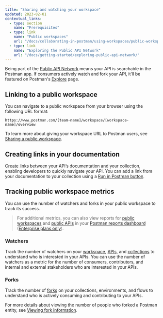 ```yaml
---
title: "Sharing and watching your workspace"
updated: 2023-02-01
contextual_links:
  - type: section
    name: "Prerequisites"
  - type: link
    name: "Public workspaces"
    url: "/docs/collaborating-in-postman/using-workspaces/public-workspaces/"
  - type: link
    name: "Exploring the Public API Network"
    url: "/docs/getting-started/exploring-public-api-network/"
---
```



Being part of the [Public API Network](/docs/getting-started/exploring-public-api-network/) means your API is searchable in the Postman app. If consumers actively watch and fork your API, it'll be featured on Postman's [Explore](https://www.postman.com/explore) page.

## Linking to a public workspace

You can navigate to a public workspace from your browser using the following URL format:

```shell
https://www.postman.com/[team-name]/workspace/[workspace-name]/overview
```

To learn more about giving your workspace URL to Postman users, see [Sharing a public workspace](/docs/collaborating-in-postman/using-workspaces/public-workspaces/#sharing-a-public-workspace).

## Creating links in your documentation

[Create links](/docs/publishing-your-api/authoring-your-documentation/#adding-links) between your API’s documentation and your collection, enabling developers to quickly navigate your API. You can add a link from your documentation to your collection using a [Run in Postman button](/docs/publishing-your-api/run-in-postman/introduction-run-button/).

## Tracking public workspace metrics

You can use the number of watchers and forks in your public workspace to track its success.

> For additional metrics, you can also view reports for [public workspaces](/docs/reports/all-workspaces-reports/#public-workspaces) and [public APIs](/docs/reports/all-apis-reports/#public-apis) in your [Postman reports dashboard](https://go.postman.co/reports/summary) ([Enterprise plans only](https://www.postman.com/pricing)).

### Watchers

Track the number of watchers on your [workspace](/docs/collaborating-in-postman/using-workspaces/managing-workspaces/#watching-a-workspace), [APIs](/docs/designing-and-developing-your-api/managing-apis/#watching-apis), and [collections](/docs/collections/using-collections/#watching-a-collection) to understand who is interested in your APIs. You can use the number of watchers as a metric for the number of consumers, contributors, and internal and external stakeholders who are interested in your APIs.

### Forks

Track the number of [forks](/docs/collaborating-in-postman/using-version-control/forking-entities/) on your collections, environments, and flows to understand who is actively consuming and contributing to your APIs.

For more details about viewing the number of people who forked a Postman entity, see [Viewing fork information](/docs/collaborating-in-postman/using-version-control/forking-entities/#viewing-fork-information).

